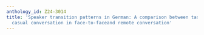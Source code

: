 ```yaml
---
anthology_id: Z24-3014
title: 'Speaker transition patterns in German: A comparison between task-based and
  casual conversation in face-to-faceand remote conversation'
---
```

